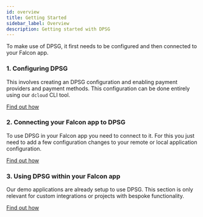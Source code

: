 ```yaml
---
id: overview
title: Getting Started
sidebar_label: Overview
description: Getting started with DPSG
---
```


To make use of DPSG, it first needs to be configured and then connected to your Falcon app.

### 1. Configuring DPSG 

This involves creating an DPSG configuration and enabling payment providers and payment methods.
This configuration can be done entirely using our `dcloud` CLI tool.

[Find out how](config)

### 2. Connecting your Falcon app to DPSG

To use DPSG in your Falcon app you need to connect to it. For this you just need to add a few configuration changes to your remote or local application configuration.

[Find out how](connect)

### 3. Using DPSG within your Falcon app

Our demo applications are already setup to use DPSG. This section is only relevant for custom integrations or projects with bespoke functionality.

[Find out how](usage)
